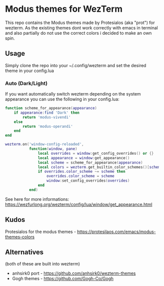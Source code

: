 # Modus themes for WezTerm

This repo contains the Modus themes made by Protesialos (aka "prot") for wezterm.
As the existing themes dont work correctly with emacs in terminal and also partially 
do not use the correct colors i decided to make an own spin.

## Usage
Simply clone the repo into your ~/.config/wezterm and set the desired theme in your config.lua

### Auto (Dark/Light)
If you want automatically switch wezterm depending on the system appearance you can use the 
following in your config.lua:

``` lua
function scheme_for_appearance(appearance)
    if appearance:find 'Dark' then
        return 'modus-vivendi'
    else
        return 'modus-operandi'
    end
end

wezterm.on('window-config-reloaded',
           function(window, pane)
               local overrides = window:get_config_overrides() or {}
               local appearance = window:get_appearance()
               local scheme = scheme_for_appearance(appearance)
               local colors = wezterm.get_builtin_color_schemes()[scheme]
               if overrides.color_scheme ~= scheme then
                   overrides.color_scheme = scheme
                   window:set_config_overrides(overrides)
               end
           end)
```
See here for more informations: https://wezfurlong.org/wezterm/config/lua/window/get_appearance.html

## Kudos
Protesialos for the modus themes - https://protesilaos.com/emacs/modus-themes-colors

## Alternatives
(both of these are built into wezterm)
- anhsirk0 port - https://github.com/anhsirk0/wezterm-themes
- Gogh themes - https://github.com/Gogh-Co/Gogh
